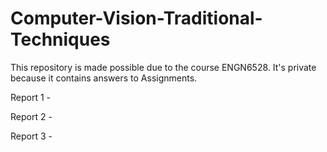 # Computer-Vision-Traditional-Techniques
This repository is made possible due to the course ENGN6528. It's private because it contains answers to Assignments.

Report 1 - 

Report 2 -

Report 3 -
